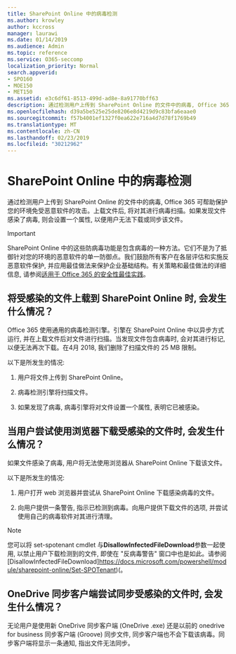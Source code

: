 ```yaml
---
title: SharePoint Online 中的病毒检测
ms.author: krowley
author: kccross
manager: laurawi
ms.date: 01/14/2019
ms.audience: Admin
ms.topic: reference
ms.service: O365-seccomp
localization_priority: Normal
search.appverid:
- SPO160
- MOE150
- MET150
ms.assetid: e3c6df61-8513-499d-ad8e-8a91770bff63
description: 通过检测用户上传到 SharePoint Online 的文件中的病毒, Office 365 可帮助保护您的环境免受恶意软件的攻击。上载文件后, 将对其进行病毒扫描。如果发现文件感染了病毒, 则会设置一个属性, 以便用户无法下载或同步该文件。
ms.openlocfilehash: d39a5be525e25de8206e8d4219d9c83bfa6eaae0
ms.sourcegitcommit: f57b4001ef1327f0ea622e716a4d7d78f1769b49
ms.translationtype: MT
ms.contentlocale: zh-CN
ms.lasthandoff: 02/23/2019
ms.locfileid: "30212962"
---
```

# <a name="virus-detection-in-sharepoint-online"></a>SharePoint Online 中的病毒检测

通过检测用户上传到 SharePoint Online 的文件中的病毒, Office 365 可帮助保护您的环境免受恶意软件的攻击。上载文件后, 将对其进行病毒扫描。如果发现文件感染了病毒, 则会设置一个属性, 以便用户无法下载或同步该文件。
  
> [!IMPORTANT]
> SharePoint Online 中的这些防病毒功能是包含病毒的一种方法。它们不是为了抵御针对您的环境的恶意软件的单一防御点。我们鼓励所有客户在各层评估和实施反恶意软件保护, 并应用最佳做法来保护企业基础结构。有关策略和最佳做法的详细信息, 请参阅[适用于 Office 365 的安全性最佳实践](security-best-practices.md)。 
  
## <a name="what-happens-when-an-infected-file-is-uploaded-to-sharepoint-online"></a>将受感染的文件上载到 SharePoint Online 时, 会发生什么情况？

Office 365 使用通用的病毒检测引擎。引擎在 SharePoint Online 中以异步方式运行, 并在上载文件后对文件进行扫描。当发现文件包含病毒时, 会对其进行标记, 以便无法再次下载。在4月 2018, 我们删除了扫描文件的 25 MB 限制。
  
以下是所发生的情况:
  
1. 用户将文件上传到 SharePoint Online。
    
2. 病毒检测引擎将扫描文件。
    
3. 如果发现了病毒, 病毒引擎将对文件设置一个属性, 表明它已被感染。
    
## <a name="what-happens-when-a-user-tries-to-download-an-infected-file-by-using-the-browser"></a>当用户尝试使用浏览器下载受感染的文件时, 会发生什么情况？

如果文件感染了病毒, 用户将无法使用浏览器从 SharePoint Online 下载该文件。
  
以下是所发生的情况:
  
1. 用户打开 web 浏览器并尝试从 SharePoint Online 下载感染病毒的文件。
    
2. 向用户提供一条警告, 指示已检测到病毒。向用户提供下载文件的选项, 并尝试使用自己的病毒软件对其进行清理。

> [!NOTE]
> 您可以将 set-spotenant cmdlet 与**DisallowInfectedFileDownload**参数一起使用, 以禁止用户下载检测到的文件, 即使在 "反病毒警告" 窗口中也是如此。请参阅 [DisallowInfectedFileDownload]https://docs.microsoft.com/powershell/module/sharepoint-online/Set-SPOTenant)(。
    
## <a name="what-happens-when-the-onedrive-sync-client-tries-to-sync-an-infected-file"></a>OneDrive 同步客户端尝试同步受感染的文件时, 会发生什么情况？

无论用户是使用新 OneDrive 同步客户端 (OneDrive .exe) 还是以前的 onedrive for business 同步客户端 (Groove) 同步文件, 同步客户端也不会下载该病毒。同步客户端将显示一条通知, 指出文件无法同步。
  


